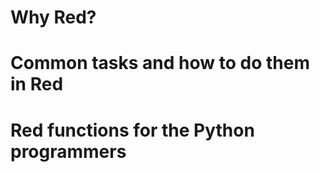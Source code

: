 # Why Red?

# Common tasks and how to do them in Red

# Red functions for the Python programmers
   

